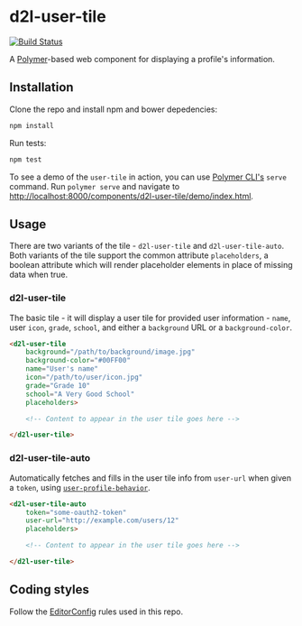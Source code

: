 d2l-user-tile
=============

[![Build Status](https://travis-ci.org/Brightspace/user-tile.svg?branch=master)](https://travis-ci.org/Brightspace/user-tile)

A [Polymer](https://www.polymer-project.org)-based web component for displaying a profile's information.

## Installation

Clone the repo and install npm and bower depedencies:

```sh
npm install
```

Run tests:

```sh
npm test
```

To see a demo of the `user-tile` in action, you can use [Polymer CLI's](https://www.npmjs.com/package/polymer-cli) `serve` command. Run `polymer serve` and navigate to [http://localhost:8000/components/d2l-user-tile/demo/index.html](http://localhost:8000/components/d2l-user-tile/demo/index.html).

## Usage

There are two variants of the tile - `d2l-user-tile` and `d2l-user-tile-auto`. Both variants of the tile support the common attribute `placeholders`, a boolean attribute which will render placeholder elements in place of missing data when true.

### d2l-user-tile

The basic tile - it will display a user tile for provided user information - `name`, user `icon`, `grade`, `school`, and either a `background` URL or a `background-color`.

```html
<d2l-user-tile
	background="/path/to/background/image.jpg"
	background-color="#00FF00"
	name="User's name"
	icon="/path/to/user/icon.jpg"
	grade="Grade 10"
	school="A Very Good School"
	placeholders>

	<!-- Content to appear in the user tile goes here -->

</d2l-user-tile>
```

### d2l-user-tile-auto

Automatically fetches and fills in the user tile info from `user-url` when given a `token`, using [`user-profile-behavior`](https://github.com/Brightspace/user-profile-behavior).

```html
<d2l-user-tile-auto
	token="some-oauth2-token"
	user-url="http://example.com/users/12"
	placeholders>

	<!-- Content to appear in the user tile goes here -->

</d2l-user-tile>
```

## Coding styles

Follow the [EditorConfig](http://editorconfig.org) rules used in this repo.
